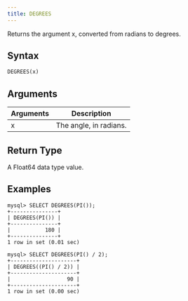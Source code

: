 ```yaml
---
title: DEGREES
---
```


Returns the argument x, converted from radians to degrees.

## Syntax

```sql
DEGREES(x)
```

## Arguments

| Arguments   | Description |
| ----------- | ----------- |
| x | The angle, in radians. |

## Return Type

A Float64 data type value.


## Examples

```
mysql> SELECT DEGREES(PI());
+---------------+
| DEGREES(PI()) |
+---------------+
|           180 |
+---------------+
1 row in set (0.01 sec)

mysql> SELECT DEGREES(PI() / 2);
+---------------------+
| DEGREES((PI() / 2)) |
+---------------------+
|                  90 |
+---------------------+
1 row in set (0.00 sec)
```
